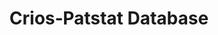 ---
layout: default
citation: 'Coffano, M., & Tarasconi, G. (2014). CRIOS - Patstat Database: Sources,
  Contents and Access Rules. SSRN Electronic Journal. doi:10.2139/ssrn.2404344 '
contributors:
- Coffano
- M.
- '& Tarasconi'
- G.
cost: None
description: "Disambiguated inventor's and applicant's names for EPO records. A major\
  \ problem with PATSTAT was that data are provided in a raw format. Data have been\
  \ therefore thoroughly elaborated by ICRIOS to produce a cleaned and harmonized\
  \ database: PATENTS-ICRIOS. Data process­ing consisted mainly in a thorough work\
  \ of clean­ing and standardization of rough in­forma­tion provided by the EPO. \n\
  Such work of name standardization has been carried out at the level of individual\
  \ inventors and applicants.\n\nIn addition to this, each patent document also reports\
  \ further information not included in Patstat, (FI concordance tables to convert\
  \ IPC codes into more aggregated and manageable technological classes). \n\nData\
  \ included in these reports are for EPO patent office only; last update has been\
  \ released on 10/2016; starting date for EPO applications is 1978, bytheway in many\
  \ reports by priority date you'll meat earlier dates."
documentation: http://ssrn.com/abstract=2404344
last_edit: Mon, 19 Jun 2023 16:38:10 GMT
location: https://www.icrios.unibocconi.eu/wps/wcm/connect/Cdr/Icrios/Home/Resources/Databases/PATENTS-ICRIOS+database/
maintained_by: crios@unibocconi.it
open_access: 'TRUE'
record_creation_timestamp: 11/30/2020 17:20:46
shortname: crios_patstat
tags:
- disambiguation
- Europe
terms_of_use: EPO License
title: Crios‐Patstat Database
uuid: 233d7290-f32f-46bb-8a6d-8837e59d9ffb
versioning: 'FALSE'
---
